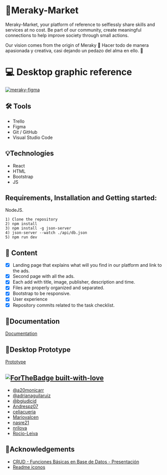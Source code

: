 # :handshake:Meraky-Market

Meraky-Market, your platform of reference to selflessly share skills and services at no cost.
Be part of our community, create meaningful connections to help improve society through small actions.

Our vision comes from the origin of Meraky
:raised_hands: Hacer todo de manera apasionada y creativa, casi dejando un pedazo del alma en ello. :raised_hands:
  

# :computer: Desktop graphic reference

<a href='https://postimages.org/' target='_blank'><img src='https://i.postimg.cc/50T6hT0v/meraky-figma.png' border='0' alt='meraky-figma'/></a> 

## :hammer_and_wrench: Tools 

- Trello
- Figma
- Git / GitHub   
- Visual Studio Code   

## :bulb:Technologíes

- React
- HTML
- Bootstrap  
- JS  

## Requirements, Installation and Getting started:

NodeJS.
      
    1) Clone the repository
    2) npm install
    3) npm install -g json-server
    4) json-server --watch ./api/db.json
    5) npm run dev
    

  
## :orange_book: Content

* [x] Landing page that explains what will you find in our platform and link to the ads.
* [x] Second page with all the ads.
* [x] Each add with title, image, publisher, description and time.
* [x] Files are properly organized and separated.
* [x] Bootstrap to be responsive.
* [x] User experience
* [x] Repository commits related to the task checklist.
  
## :ledger:Documentation

[Documentation](https://docs.google.com/document/d/1pqrbSkNCdZ1vREY-2JeJ-WpkmgbuVoUTF6dj_FQrNsk/edit)

## :blue_book:Desktop Prototype

[Prototype](https://www.figma.com/proto/TxMv8KeTc5SIqp8wbkBSbB/Meraky-Hackat%C3%B3n?node-id=14%3A2&scaling=min-zoom&page-id=0%3A1&starting-point-node-id=14%3A2)

## [![ForTheBadge built-with-love](http://ForTheBadge.com/images/badges/built-with-love.svg)](https://GitHub.com/Naereen/)   

- [@a20monicarr](https://github.com/a20monicarr)
- [@adrianaguilaruiz](https://github.com/adrianaguilaruiz)
- [@bgiudicid](https://github.com/bgiudicid)  
- [Andrespz07](https://github.com/Andrespz07)
- [celiacueria](https://github.com/celiacueria)
- [Mariovalcen](https://github.com/Mariovalcen)
- [nasre21](https://github.com/nasre21)
- [nrilova](https://github.com/nrilova)
- [Rocio-Leiva](https://github.com/Rocio-Leiva)

## :blue_book:Acknowledgements

- [CRUD - Funciones Básicas en Base de Datos - Presentación](https://youtu.be/aJOdjubj5jo) 
- [Readme iconos](https://github.com/ikatyang/emoji-cheat-sheet/blob/master/README.md)
 

  
